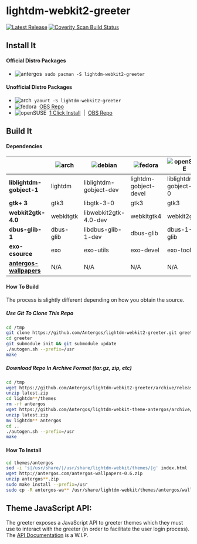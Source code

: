 # lightdm-webkit2-greeter
[![Latest Release](https://img.shields.io/github/release/Antergos/lightdm-webkit2-greeter.svg?style=flat-square)](https://github.com/Antergos/lightdm-webkit2-greeter/releases)     [![Coverity Scan Build Status](https://img.shields.io/coverity/scan/6871.svg?style=flat-square)](https://scan.coverity.com/projects/antergos-lightdm-webkit2-greeter)

## Install It

#### Official Distro Packages
* ![antergos](https://dl.dropboxusercontent.com/u/60521097/logo-square26x26.png)&nbsp; `sudo pacman -S lightdm-webkit2-greeter`

#### Unofficial Distro Packages
* ![arch](https://dl.dropboxusercontent.com/u/60521097/archlogo26x26.png)&nbsp; `yaourt -S lightdm-webkit2-greeter`
* ![fedora](https://dl.dropboxusercontent.com/u/60521097/fedora-logo.png)&nbsp; [OBS Repo](https://software.opensuse.org/download.html?project=home:antergos&package=lightdm-webkit2-greeter)
* ![openSUSE](https://dl.dropboxusercontent.com/u/60521097/Geeko-button-bling7.png)&nbsp; [1 Click Install](https://software.opensuse.org/ymp/home:antergos/openSUSE_Leap_42.1/lightdm-webkit2-greeter.ymp?base=openSUSE%3ALeap%3A42.1&query=lightdm-webkit2-greeter) &nbsp;|&nbsp; [OBS Repo](https://software.opensuse.org/download.html?project=home:antergos&package=lightdm-webkit2-greeter)

## Build It

#### Dependencies
|                   | ![arch](https://dl.dropboxusercontent.com/u/60521097/archlogo26x26.png) | ![debian](https://dl.dropboxusercontent.com/u/60521097/openlogo-nd-25.png) | ![fedora](https://dl.dropboxusercontent.com/u/60521097/fedora-logo.png) | ![openSUSE](https://dl.dropboxusercontent.com/u/60521097/Geeko-button-bling7.png) | ![ubuntu](https://dl.dropboxusercontent.com/u/60521097/ubuntu_orange_hex.png)  | 
|-----------------------|-------------------------------------------------------------------------|----------------------------------------------------------------------------|-------------------------------------------------------------------------|-----------------------------------------------------------------------------------|--------------------------------------------------------------------------------|
|**liblightdm-gobject-1** |lightdm  |liblightdm-gobject-dev | lightdm-gobject-devel | liblightdm-gobject-1-0 | liblightdm-gobject-dev |
|**gtk+ 3**               |gtk3     |libgtk-3-0             | gtk3                  | gtk3                   | libgtk-3-0 |
|**webkit2gtk-4.0**       |webkitgtk|libwebkit2gtk-4.0-dev  | webkitgtk4            | webkit2gtk3            | libwebkit2gtk-4.0-dev |
|**dbus-glib-1**         |dbus-glib|libdbus-glib-1-dev     | dbus-glib             | dbus-1-glib            | libdbus-glib-1-dev |
|**exo-csource**          |exo      |exo-utils              | exo-devel             | exo-tools              | exo-utils |
|[**antergos-wallpapers**](http://antergos.com/antergos-wallpapers-0.6.zip)| N/A | N/A| N/A | N/A| N/A |

#### How To Build
The process is slightly different depending on how you obtain the source.

##### Use Git To Clone This Repo
```sh
cd /tmp
git clone https://github.com/Antergos/lightdm-webkit2-greeter.git greeter
cd greeter
git submodule init && git submodule update
./autogen.sh --prefix=/usr
make
```

##### Download Repo In Archive Format (tar.gz, zip, etc)
```sh
cd /tmp
wget https://github.com/Antergos/lightdm-webkit2-greeter/archive/release/latest.zip
unzip latest.zip
cd lightdm**/themes
rm -rf antergos
wget https://github.com/Antergos/lightdm-webkit-theme-antergos/archive/latest.zip
unzip latest.zip
mv lightdm** antergos
cd ..
./autogen.sh --prefix=/usr
make
```

#### How To Install
```sh
cd themes/antergos
sed -i 's|/usr/share/|/usr/share/lightdm-webkit/themes/|g' index.html
wget http://antergos.com/antergos-wallpapers-0.6.zip
unzip antergos**.zip
sudo make install --prefix=/usr
sudo cp -R antergos-wa** /usr/share/lightdm-webkit/themes/antergos/wallpapers
```

## Theme JavaScript API:
The greeter exposes a JavaScript API to greeter themes which they must use to interact with the greeter (in order to facilitate the user login process). The [API Documentation](https://antergos.com/wiki/development/lightdm-webkit2-greeter-theme-javascript-api/) is a W.I.P. 
